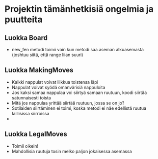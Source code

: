 # Projektin tämänhetkisiä ongelmia ja puutteita
## Luokka Board
- new_fen metodi toimii vain kun metodi saa aseman alkuasemasta (joshtuu siitä, että range liian suuri)  

## Luokka MakingMoves
- Kaikki nappulat voivat liikkua toistensa läpi  
- Nappulat voivat syödä omanvärisiä nappuloita  
- Jos kaksi samaa nappulaa voi siirtyä samaan ruutuun, koodi siirtää satunnaisesti toista  
- Mitä jos nappulaa yrittää siirtää ruutuun, jossa se on jo?  
- Sotilaiden siirtäminen ei toimi, koska metodi ei näe edellistä ruutua laillisissa siirroissa  
- 

## Luokka LegalMoves
- Toimii oikein!  
- Mahdollisia ruutuja tosin melko paljon jokaisessa asemassa
